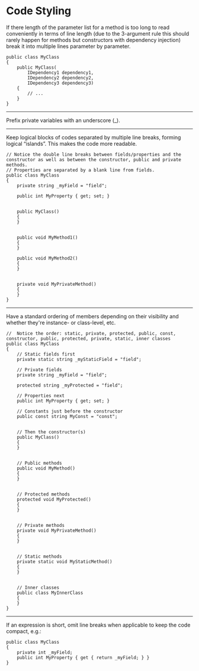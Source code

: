 # Code Styling



If there length of the parameter list for a method is too long to read conveniently in terms of line length (due to the 3-argument rule this should rarely happen for methods but constructors with dependency injection) break it into multiple lines parameter by parameter.

    public class MyClass
    {
        public MyClass(
            IDependency1 dependency1,
            IDependency2 dependency2,
            IDependency3 dependency3)
        {
            // ...
        }
    }

----------

Prefix private variables with an underscore (_).

----------

Keep logical blocks of codes separated by multiple line breaks, forming logical “islands”. This makes the code more readable.

    // Notice the double line breaks between fields/properties and the constructor as well as between the constructor, public and private methods.
    // Properties are separated by a blank line from fields.
    public class MyClass
    {
        private string _myField = "field";

        public int MyProperty { get; set; }


        public MyClass()
        {
        }


        public void MyMethod1()
        {
        }

        public void MyMethod2()
        {
        }


        private void MyPrivateMethod()
        {
        }
    }


----------

Have a standard ordering of members depending on their visibility and whether they're instance- or class-level, etc.

    //  Notice the order: static, private, protected, public, const, constructor, public, protected, private, static, inner classes
    public class MyClass
    {
        // Static fields first
        private static string _myStaticField = "field";

        // Private fields
        private string _myField = "field";

        protected string _myProtected = "field";

        // Properties next
        public int MyProperty { get; set; }

        // Constants just before the constructor
        public const string MyConst = "const";


        // Then the constructor(s)
        public MyClass()
        {
        }


        // Public methods
        public void MyMethod()
        {
        }


        // Protected methods
        protected void MyProtected()
        {
        }


        // Private methods
        private void MyPrivateMethod()
        {
        }


        // Static methods
        private static void MyStaticMethod()
        {
        }


        // Inner classes
        public class MyInnerClass
        {
        }
    }

----------

If an expression is short, omit line breaks when applicable to keep the code compact, e.g.:

    public class MyClass
    {
        private int _myField;
        public int MyProperty { get { return _myField; } }
    }